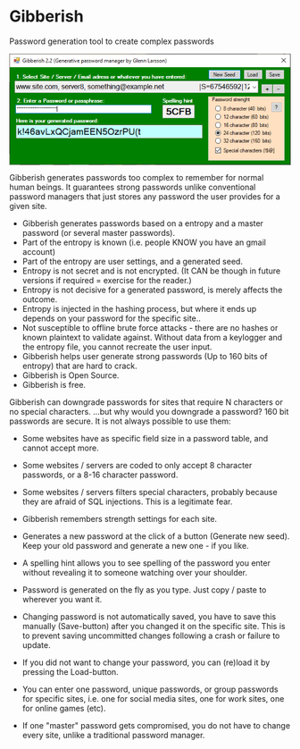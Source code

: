# Gibberish
Password generation tool to create complex passwords

<img align="top" src="https://raw.githubusercontent.com/ProIntegritate/Gibberish/main/GUI.png" />

Gibberish generates passwords too complex to remember for normal human beings. It guarantees strong passwords unlike conventional password managers that just stores any password the user provides for a given site.

* Gibberish generates passwords based on a entropy and a master password (or several master passwords).
* Part of the entropy is known (i.e. people KNOW you have an gmail account)
* Part of the entropy are user settings, and a generated seed.
* Entropy is not secret and is not encrypted. (It CAN be though in future versions if required = exercise for the reader.)
* Entropy is not decisive for a generated password, is merely affects the outcome.
* Entropy is injected in the hashing process, but where it ends up depends on your password for the specific site..
* Not susceptible to offline brute force attacks - there are no hashes or known plaintext to validate against. Without data from a keylogger and the entropy file, you cannot recreate the user input.
* Gibberish helps user generate strong passwords (Up to 160 bits of entropy) that are hard to crack. 
* Gibberish is Open Source.
* Gibberish is free.

Gibberish can downgrade passwords for sites that require N characters or no special characters.
...but why would you downgrade a password? 160 bit passwords are secure. It is not always possible to use them:

* Some websites have as specific field size in a password table, and cannot accept more.
* Some websites / servers are coded to only accept 8 character passwords, or a 8-16 character password.
* Some websites / servers filters special characters, probably because they are afraid of SQL injections. This is a legitimate fear.

* Gibberish remembers strength settings for each site.
* Generates a new password at the click of a button (Generate new seed). Keep your old password and generate a new one - if you like.
* A spelling hint allows you to see spelling of the password you enter without revealing it to someone watching over your shoulder.
* Password is generated on the fly as you type. Just copy / paste to wherever you want it.
* Changing password is not automatically saved, you have to save this manually (Save-button) after you changed it on the specific site. This is to prevent saving uncommitted changes following a crash or failure to update.
* If you did not want to change your password, you can (re)load it by pressing the Load-button.
* You can enter one password, unique passwords, or group passwords for specific sites, i.e. one for social media sites, one for work sites, one for online games (etc).
* If one "master" password gets compromised, you do not have to change every site, unlike a traditional password manager.
